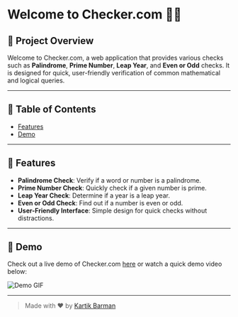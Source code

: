 # Welcome to Checker.com 🕵️‍♂️


## 🎉 Project Overview

Welcome to Checker.com, a web application that provides various checks such as **Palindrome**, **Prime Number**, **Leap Year**, and **Even or Odd** checks. It is designed for quick, user-friendly verification of common mathematical and logical queries.

---

## 📜 Table of Contents
- [Features](#-features)
- [Demo](#-demo)


---

## 🚀 Features

- **Palindrome Check**: Verify if a word or number is a palindrome.
- **Prime Number Check**: Quickly check if a given number is prime.
- **Leap Year Check**: Determine if a year is a leap year.
- **Even or Odd Check**: Find out if a number is even or odd.
- **User-Friendly Interface**: Simple design for quick checks without distractions.

---

## 🎥 Demo

Check out a live demo of Checker.com [here](https://your-demo-link.com) or watch a quick demo video below:

![Demo GIF](https://your-image-url.com/demo.gif)

---

> Made with ❤️ by [Kartik Barman](https://github.com/kartik-barman)

